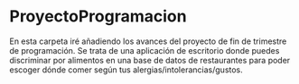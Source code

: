 # ProyectoProgramacion
 En esta carpeta iré añadiendo los avances del proyecto de fin de trimestre de programación. Se trata de una aplicación de escritorio donde puedes discriminar por alimentos en una base de datos de restaurantes para poder escoger dónde comer según tus alergias/intolerancias/gustos.

